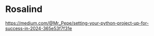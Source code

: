 # Rosalind

https://medium.com/@Mr_Pepe/setting-your-python-project-up-for-success-in-2024-365e53f7f31e